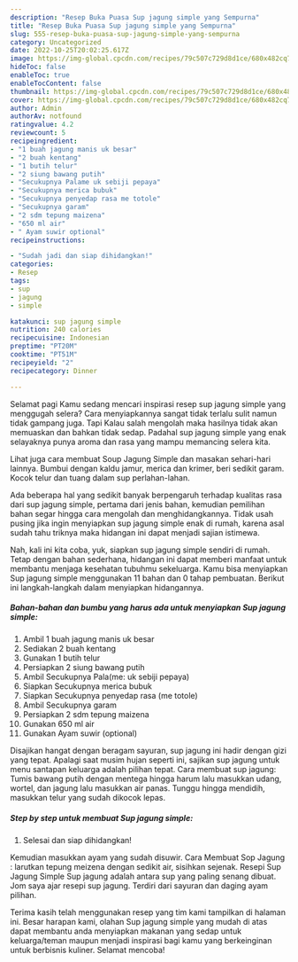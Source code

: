 ```yaml
---
description: "Resep Buka Puasa Sup jagung simple yang Sempurna"
title: "Resep Buka Puasa Sup jagung simple yang Sempurna"
slug: 555-resep-buka-puasa-sup-jagung-simple-yang-sempurna
category: Uncategorized
date: 2022-10-25T20:02:25.617Z
image: https://img-global.cpcdn.com/recipes/79c507c729d8d1ce/680x482cq70/sup-jagung-simple-foto-resep-utama.jpg
hideToc: false
enableToc: true
enableTocContent: false
thumbnail: https://img-global.cpcdn.com/recipes/79c507c729d8d1ce/680x482cq70/sup-jagung-simple-foto-resep-utama.jpg
cover: https://img-global.cpcdn.com/recipes/79c507c729d8d1ce/680x482cq70/sup-jagung-simple-foto-resep-utama.jpg
author: Admin
authorAv: notfound
ratingvalue: 4.2
reviewcount: 5
recipeingredient:
- "1 buah jagung manis uk besar"
- "2 buah kentang"
- "1 butih telur"
- "2 siung bawang putih"
- "Secukupnya Palame uk sebiji pepaya"
- "Secukupnya merica bubuk"
- "Secukupnya penyedap rasa me totole"
- "Secukupnya garam"
- "2 sdm tepung maizena"
- "650 ml air"
- " Ayam suwir optional"
recipeinstructions:

- "Sudah jadi dan siap dihidangkan!"
categories:
- Resep
tags:
- sup
- jagung
- simple

katakunci: sup jagung simple 
nutrition: 240 calories
recipecuisine: Indonesian
preptime: "PT20M"
cooktime: "PT51M"
recipeyield: "2"
recipecategory: Dinner

---
```



Selamat pagi Kamu sedang mencari inspirasi resep sup jagung simple yang menggugah selera? Cara menyiapkannya sangat tidak terlalu sulit namun tidak gampang juga. Tapi Kalau salah mengolah maka hasilnya tidak akan memuaskan dan bahkan tidak sedap. Padahal sup jagung simple yang enak selayaknya punya aroma dan rasa yang mampu memancing selera kita.


Lihat juga cara membuat Soup Jagung Simple dan masakan sehari-hari lainnya. Bumbui dengan kaldu jamur, merica dan krimer, beri sedikit garam. Kocok telur dan tuang dalam sup perlahan-lahan.

Ada beberapa hal yang sedikit banyak berpengaruh terhadap kualitas rasa dari sup jagung simple, pertama dari jenis bahan, kemudian pemilihan bahan segar hingga cara mengolah dan menghidangkannya. Tidak usah pusing jika ingin menyiapkan sup jagung simple enak di rumah, karena asal sudah tahu triknya maka hidangan ini dapat menjadi sajian istimewa.


Nah, kali ini kita coba, yuk, siapkan sup jagung simple sendiri di rumah. Tetap dengan bahan sederhana, hidangan ini dapat memberi manfaat untuk membantu menjaga kesehatan tubuhmu sekeluarga. Kamu bisa menyiapkan Sup jagung simple menggunakan 11 bahan dan 0 tahap pembuatan. Berikut ini langkah-langkah dalam menyiapkan hidangannya.

<!--inarticleads1-->

##### Bahan-bahan dan bumbu yang harus ada untuk menyiapkan Sup jagung simple:

1. Ambil 1 buah jagung manis uk besar
1. Sediakan 2 buah kentang
1. Gunakan 1 butih telur
1. Persiapkan 2 siung bawang putih
1. Ambil Secukupnya Pala(me: uk sebiji pepaya)
1. Siapkan Secukupnya merica bubuk
1. Siapkan Secukupnya penyedap rasa (me totole)
1. Ambil Secukupnya garam
1. Persiapkan 2 sdm tepung maizena
1. Gunakan 650 ml air
1. Gunakan  Ayam suwir (optional)


Disajikan hangat dengan beragam sayuran, sup jagung ini hadir dengan gizi yang tepat. Apalagi saat musim hujan seperti ini, sajikan sup jagung untuk menu santapan keluarga adalah pilihan tepat. Cara membuat sup jagung: Tumis bawang putih dengan mentega hingga harum lalu masukkan udang, wortel, dan jagung lalu masukkan air panas. Tunggu hingga mendidih, masukkan telur yang sudah dikocok lepas. 

<!--inarticleads2-->

##### Step by step untuk membuat Sup jagung simple:


1. Selesai dan siap dihidangkan!

Kemudian masukkan ayam yang sudah disuwir. Cara Membuat Sop Jagung : larutkan tepung meizena dengan sedikit air, sisihkan sejenak. Resepi Sup Jagung Simple Sup jagung adalah antara sup yang paling senang dibuat. Jom saya ajar resepi sup jagung. Terdiri dari sayuran dan daging ayam pilihan. 

Terima kasih telah menggunakan resep yang tim kami tampilkan di halaman ini. Besar harapan kami, olahan Sup jagung simple yang mudah di atas dapat membantu anda menyiapkan makanan yang sedap untuk keluarga/teman maupun menjadi inspirasi bagi kamu yang berkeinginan untuk berbisnis kuliner. Selamat mencoba!
